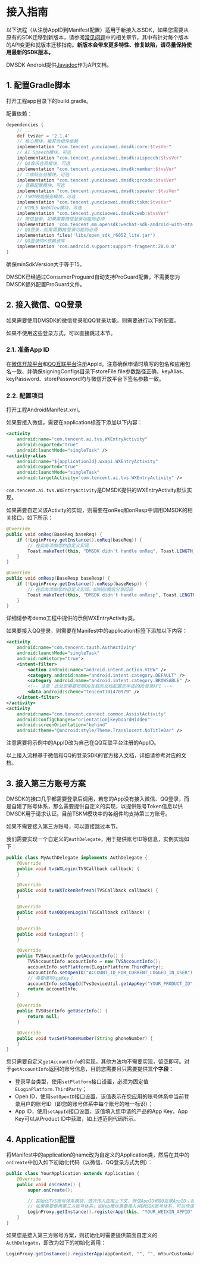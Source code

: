 # 接入指南

以下流程（从注册AppID到Manifest配置）适用于新接入本SDK，如果您需要从原有的SDK迁移到新版本，请参阅[常见问题](常见问题.md)中的相关章节，其中有针对每个版本的API变更和就版本迁移指南。**新版本会带来更多特性、修复缺陷，请尽量保持使用最新的SDK版本。**

DMSDK Android提供[Javadoc](https://tencentdingdang.github.io/dmsdk/android/2.1.4/javadoc/index.html)作为API文档。

## 1. 配置Gradle脚本

打开工程app目录下的build.gradle。

配置依赖：

```groovy
dependencies {
    // ...
    def tvsVer = '2.1.4'
    // 核心模块，被其他组件依赖
    implementation "com.tencent.yunxiaowei.dmsdk:core:$tvsVer"
    // AI Speech模块，可选
    implementation "com.tencent.yunxiaowei.dmsdk:aispeech:$tvsVer"
    // QQ音乐会员模块，可选
    implementation "com.tencent.yunxiaowei.dmsdk:member:$tvsVer"
    // 二维码业务模块，可选
    implementation "com.tencent.yunxiaowei.dmsdk:qrcode:$tvsVer"
    // 音箱配置模块，可选
    implementation "com.tencent.yunxiaowei.dmsdk:speaker:$tvsVer"
    // TSKM技能服务模块，可选
    implementation "com.tencent.yunxiaowei.dmsdk:tskm:$tvsVer"
    // HTML5 WebView模块，可选
    implementation "com.tencent.yunxiaowei.dmsdk:web:$tvsVer"
    // 微信登录，如果需要微信登录功能则必须
    implementation 'com.tencent.mm.opensdk:wechat-sdk-android-with-mta:5.4.0'
    // QQ登录，如果需要QQ登录功能则必须
    implementation files('libs/open_sdk_r6052_lite.jar')
    // QQ登录SDK依赖该库
    implementation 'com.android.support:support-fragment:28.0.0'
}
```

确保minSdkVersion大于等于15。

DMSDK已经通过ConsumerProguard自动支持ProGuard配置，不需要您为DMSDK额外配置ProGuard文件。

## 2. 接入微信、QQ登录

如果需要使用DMSDK的微信登录和QQ登录功能，则需要进行以下的配置。

如果不使用这些登录方式，可以直接跳过本节。

### 2.1. 准备App ID

在[微信开放平台](https://open.weixin.qq.com/)和[QQ互联平台](https://connect.qq.com/index.html)注册AppId。注意确保申请时填写的包名和应用包名一致、并确保signingConfigs目录下storeFile.file参数路径正确，keyAlias、keyPassword、storePassword均与微信开放平台下签名参数一致。

### 2.2. 配置项目

打开工程AndroidManifest.xml。

如果要接入微信，需要在application标签下添加以下内容：

```xml
<activity
    android:name="com.tencent.ai.tvs.WXEntryActivity"
    android:exported="true"
    android:launchMode="singleTask" />
<activity-alias
    android:name="${applicationId}.wxapi.WXEntryActivity"
    android:exported="true"
    android:launchMode="singleTask"
    android:targetActivity="com.tencent.ai.tvs.WXEntryActivity" />
```

`com.tencent.ai.tvs.WXEntryActivity`是DMSDK提供的WXEntryActivity默认实现。

如果需要自定义该Activity的实现，则需要在onReq和onResp中调用DMSDK的相关接口，如下所示：

```java
@Override
public void onReq(BaseReq baseReq) {
    if (!LoginProxy.getInstance().onReq(baseReq)) {
        // 在此处添加您的自定义实现
        Toast.makeText(this, "DMSDK didn't handle onReq", Toast.LENGTH_SHORT).show();
    }
}

@Override
public void onResp(BaseResp baseResp) {
    if (!LoginProxy.getInstance().onResp(baseResp)) {
        // 在此处添加您的自定义实现，如响应微信分享回调
        Toast.makeText(this, "DMSDK didn't handle onResp", Toast.LENGTH_SHORT).show();
    }
}
```

详细请参考demo工程中提供的示例WXEntryActivity类。

如果要接入QQ登录，则需要在Manifest中的application标签下添加以下内容：

```xml
<activity
    android:name="com.tencent.tauth.AuthActivity"
    android:launchMode="singleTask"
    android:noHistory="true">
    <intent-filter>
        <action android:name="android.intent.action.VIEW" />
        <category android:name="android.intent.category.DEFAULT" />
        <category android:name="android.intent.category.BROWSABLE" />
        <!-- 注意：此处您需要按照QQ互联的文档配置您申请的QQ登录API -->
        <data android:scheme="tencent101470979" />
    </intent-filter>
</activity>
<activity
    android:name="com.tencent.connect.common.AssistActivity"
    android:configChanges="orientation|keyboardHidden"
    android:screenOrientation="behind"
    android:theme="@android:style/Theme.Translucent.NoTitleBar" />
```

注意需要将示例中的AppID改为自己在QQ互联平台注册的AppID。

以上接入流程基于微信和QQ的登录SDK的官方接入文档，详细请参考对应的文档。

## 3. 接入第三方账号方案

DMSDK的接口几乎都需要登录后调用，若您的App没有接入微信、QQ登录，而是自建了账号体系，那么需要提供自定义的实现，以提供账号Token信息以供DMSDK用于请求认证。目前TSKM模块中的各组件均支持第三方账号。

如果不需要接入第三方账号，可以直接跳过本节。

我们需要实现一个自定义的`AuthDelegate`，用于提供账号ID等信息，实例实现如下：

```java
public class MyAuthDelegate implements AuthDelegate {
    @Override
    public void tvsWXLogin(TVSCallback callback) {
    }

    @Override
    public void tvsWXTokenRefresh(TVSCallback callback) {
    }

    @Override
    public void tvsQQOpenLogin(TVSCallback callback) {
    }

    @Override
    public void tvsLogout() {
    }

    @Override
    public TVSAccountInfo getAccountInfo() {
        TVSAccountInfo accountInfo = new TVSAccountInfo();
        accountInfo.setPlatform(ELoginPlatform.ThirdParty);
        accountInfo.setOpenID("ACCOUNT_ID_FOR_CURRENT_LOGGED_IN_USER");
        // 需要填写AppKey！
        accountInfo.setAppId(TvsDeviceUtil.getAppKey("YOUR_PRODUCT_ID"));
        return accountInfo;
    }

    @Override
    public TVSUserInfo getUserInfo() {
        return null;
    }

    @Override
    public void tvsSetPhoneNumber(String phoneNumber) {
    }
}
```

您只需要自定义`getAccountInfo`的实现，其他方法均不需要实现，留空即可。对于`getAccountInfo`返回的账号信息，目前您需要且只需要提供**三个字段**：

*   登录平台类型，使用`setPlatform`接口设置，必须为固定值`ELoginPlatform.ThirdParty`；
*   Open ID，使用`setOpenID`接口设置，该值表示在您应用的账号体系中当前登录用户的账号ID（即您的账号体系中每个账号的唯一标识）；
*   App ID，使用`setAppId`接口设置，该值填入您申请的产品的App Key，App Key可以从Product ID中获取，如上述范例代码所示。

## 4. Application配置

将Manifest中的application的name改为自定义的Application类，然后在其中的`onCreate`中加入如下初始化代码（以微信、QQ登录方式为例）：

```java
public class YourApplication extends Application {
    @Override
    public void onCreate() {
        super.onCreate();

        // 初始化TVS账号体系模块，依次传入应用上下文、微信AppID和QQ互联AppID；如果只需要支持一种登录平台，则另一个平台的AppID直接传入空字符串即可
        // 如果需要使用第三方账号体系，或Web模块需要接入非DMSDK账号体系，可以传递到第四个参数，TVSWeb的init方法已经被废弃
        LoginProxy.getInstance().registerApp(this, "YOUR_WEIXIN_APPID", "YOUR_QQ_OPEN_APPID");
    }
}
```

如果您是接入第三方账号方案，则初始化时需要提供前面自定义的`AuthDelegate`，即改为如下的初始化调用：

```java
LoginProxy.getInstance().registerApp(appContext, "", "", mYourCustomAuthDelegate);
```

